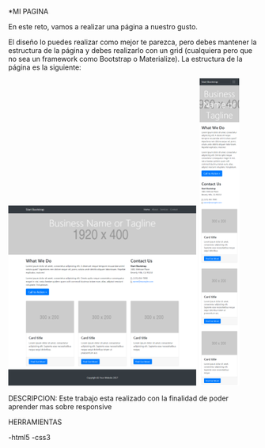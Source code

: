 *MI PAGINA 

En este reto, vamos a realizar una página a nuestro gusto.

El diseño lo puedes realizar como mejor te parezca, pero debes mantener la estructura de la página y debes realizarlo con un grid (cualquiera pero que no sea un framework como Bootstrap o Materialize). La estructura de la página es la siguiente:

![recursos](assets/img/recurso1.png)
![recursos](assets/img/recurso2.png)


DESCRIPCION:
Este trabajo esta realizado con la finalidad de poder aprender mas sobre responsive

HERRAMIENTAS 

-html5
-css3
